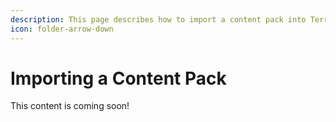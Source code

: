 ```yaml
---
description: This page describes how to import a content pack into TerraScriber.
icon: folder-arrow-down
---
```


# Importing a Content Pack

This content is coming soon!
